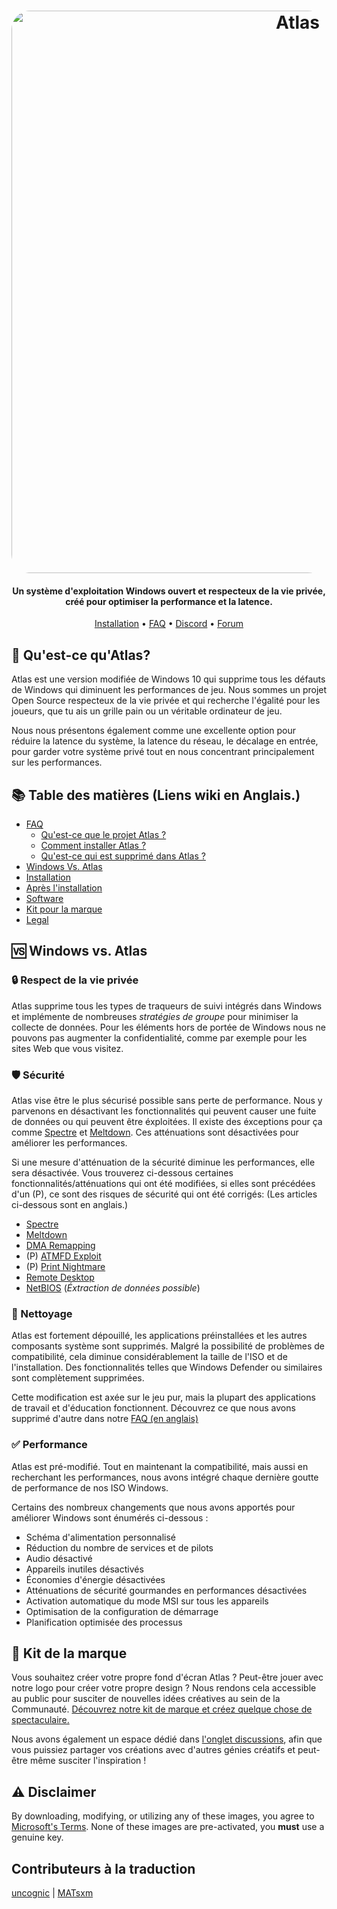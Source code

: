 <h1 align="center">
  <a href="http://atlasos.net"><img src="https://i.imgur.com/xV08gIt.png" alt="Atlas" width="900" style="border-radius: 30px"></a>
</h1>

<h4 align="center">Un système d'exploitation Windows ouvert et respecteux de la vie privée, créé pour optimiser la performance et la latence.</h4>

<p align="center">
  <a href="https://github.com/Atlas-OS/Atlas/wiki/2.-Installing">Installation</a>
  •
  <a href="https://github.com/Atlas-OS/Atlas/wiki/1.-FAQ#contents">FAQ</a>
  •
  <a href="https://discord.com/servers/atlas-795710270000332800" target="_blank">Discord</a>
  •
  <a href="https://forum.atlasos.net">Forum</a>
</p>

## 🤔 **Qu'est-ce qu'Atlas?**

Atlas est une version modifiée de Windows 10 qui supprime tous les défauts de Windows qui diminuent les performances de jeu. Nous sommes un projet Open Source respecteux de la vie privée et qui recherche l'égalité pour les joueurs, que tu ais un grille pain ou un véritable ordinateur de jeu.

Nous nous présentons également comme une excellente option pour réduire la latence du système, la latence du réseau, le décalage en entrée, pour garder votre système privé tout en nous concentrant principalement sur les performances.

## 📚 **Table des matières (Liens wiki en Anglais.)**

- [FAQ](https://github.com/Atlas-OS/Atlas/wiki/1.-FAQ)
  - [Qu'est-ce que le projet Atlas ?](https://github.com/Atlas-OS/Atlas/wiki/1.-FAQ#11-what-is-the-atlas-project)
  - [Comment installer Atlas ?](https://github.com/Atlas-OS/Atlas/wiki/1.-FAQ#12-how-do-i-install-atlas-os)
  - [Qu'est-ce qui est supprimé dans Atlas ?](https://github.com/Atlas-OS/Atlas/wiki/1.-FAQ#13-whats-removed-in-atlas-os)
- <a href="#windows-vs-atlas">Windows Vs. Atlas</a>
- [Installation](https://github.com/Atlas-OS/Atlas/wiki/2.-Installing)
- [Après l'installation](https://github.com/Atlas-OS/Atlas/wiki/3.-Post-Install)
- [Software](https://github.com/Atlas-OS/Atlas/wiki/4.-Software)
- [Kit pour la marque](https://raw.githubusercontent.com/Atlas-OS/Atlas/main/img/brand-kit.zip)
- [Legal](https://github.com/Atlas-OS/Atlas/wiki/Legal)

## 🆚 **Windows vs. Atlas**

### 🔒 Respect de la vie privée
Atlas supprime tous les types de traqueurs de suivi intégrés dans Windows et implémente de nombreuses <em>stratégies de groupe</em> pour minimiser la collecte de données. Pour les éléments hors de portée de Windows nous ne pouvons pas augmenter la confidentialité, comme par exemple pour les sites Web que vous visitez.

### 🛡️ Sécurité
Atlas vise être le plus sécurisé possible sans perte de performance. Nous y parvenons en désactivant les fonctionnalités qui peuvent causer une fuite de données ou qui peuvent être éxploitées. Il existe des éxceptions pour ça comme [Spectre](https://spectreattack.com/spectre.pdf) et [Meltdown](https://meltdownattack.com/meltdown.pdf). Ces atténuations sont désactivées pour améliorer les performances.

Si une mesure d'atténuation de la sécurité diminue les performances, elle sera désactivée. 
Vous trouverez ci-dessous certaines fonctionnalités/atténuations qui ont été modifiées, si elles sont précédées d'un (P), ce sont des risques de sécurité qui ont été corrigés: (Les articles ci-dessous sont en anglais.)

- [Spectre](https://spectreattack.com/spectre.pdf)
- [Meltdown](https://meltdownattack.com/meltdown.pdf)
- [DMA Remapping](https://docs.microsoft.com/en-us/windows/security/information-protection/kernel-dma-protection-for-thunderbolt)
- (P) [ATMFD Exploit](https://msrc.microsoft.com/update-guide/en-US/vulnerability/CVE-2020-1020)
- (P) [Print Nightmare](https://us-cert.cisa.gov/ncas/current-activity/2021/06/30/printnightmare-critical-windows-print-spooler-vulnerability)
- [Remote Desktop](https://cve.mitre.org/cgi-bin/cvekey.cgi?keyword=Windows+Remote+Desktop)
- [NetBIOS](https://en.wikipedia.org/wiki/NetBIOS) (*Éxtraction de données possible*)

### 🚀 Nettoyage
Atlas est fortement dépouillé, les applications préinstallées et les autres composants système sont supprimés. Malgré la possibilité de problèmes de compatibilité, cela diminue considérablement la taille de l'ISO et de l'installation. Des fonctionnalités telles que Windows Defender ou similaires sont complètement supprimées. 

Cette modification est axée sur le jeu pur, mais la plupart des applications de travail et d'éducation fonctionnent. Découvrez ce que nous avons supprimé d'autre dans notre [FAQ (en anglais)](https://github.com/Atlas-OS/Atlas/wiki/1.-FAQ#13-whats-removed-in-atlas-os)

### ✅ Performance
Atlas est pré-modifié. Tout en maintenant la compatibilité, mais aussi en recherchant les performances, nous avons intégré chaque dernière goutte de performance de nos ISO Windows. 

Certains des nombreux changements que nous avons apportés pour améliorer Windows sont énumérés ci-dessous :

 - Schéma d'alimentation personnalisé
 - Réduction du nombre de services et de pilots
 - Audio désactivé
 - Appareils inutiles désactivés
 - Économies d'énergie désactivées
 - Atténuations de sécurité gourmandes en performances désactivées
 - Activation automatique du mode MSI sur tous les appareils
 - Optimisation de la configuration de démarrage
 - Planification optimisée des processus

## 🎨 Kit de la marque
Vous souhaitez créer votre propre fond d'écran Atlas ? Peut-être jouer avec notre logo pour créer votre propre design ? Nous rendons cela accessible au public pour susciter de nouvelles idées créatives au sein de la Communauté. [Découvrez notre kit de marque et créez quelque chose de spectaculaire.](https://github.com/Atlas-OS/Atlas/blob/main/img/brand-kit.zip?raw=true)

Nous avons également un espace dédié dans [l'onglet discussions](https://github.com/Atlas-OS/Atlas/discussions/categories/community-artwork), afin que vous puissiez partager vos créations avec d'autres génies créatifs et peut-être même susciter l'inspiration !

## ⚠️ Disclaimer
By downloading, modifying, or utilizing any of these images, you agree to [Microsoft's Terms](https://www.microsoft.com/en-us/Useterms/Retail/Windows/10/UseTerms_Retail_Windows_10_English.htm). None of these images are pre-activated, you **must** use a genuine key.

## Contributeurs à la traduction
[uncognic](https://github.com/uncognic) | 
[MATsxm](https://github.com/MATsxm)
